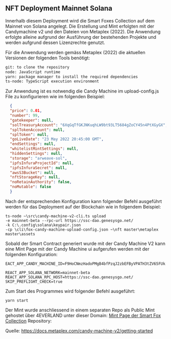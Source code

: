 ## NFT Deployment Mainnet Solana

Innerhalb diesem Deployment wird die Smart Foxes Collection auf dem Mainnet von Solana angelegt.
Die Erstellung und Mint erfolgten mit der Candymachine v2 und den Dateien von Metaplex (2022).
Die Anwendung erfolgte alleine aufgrund der Ausführung der bestehenden Projekte und werden aufgrund dessen Lizenzrechte genutzt.


Für die Anwendung werden gemäss Metaplex (2022) die aktuellen Versionen der folgenden Tools benötigt:

```bash
git: to clone the repository
node: JavaScript runtime
yarn: package manager to install the required dependencies
ts-node: TypeScript execution environment
```
Zur Anwendung ist es notwendig die Candy Machine im upload-config.js File zu konfigurieren wie im folgenden Beispiel:

```json
  {
  "price": 0.01,
  "number": 99,
  "gatekeeper": null,
  "solTreasuryAccount": "6XqGqTfGKJNKuqhLW9bt93LT5684gZoCY45n4PtXGyGX",
  "splTokenAccount": null,
  "splToken": null,
  "goLiveDate": "23 May 2022 20:45:00 GMT",
  "endSettings": null,
  "whitelistMintSettings": null,
  "hiddenSettings": null,
  "storage": "arweave-sol",
  "ipfsInfuraProjectId": null,
  "ipfsInfuraSecret": null,
  "awsS3Bucket": null,
  "nftStorageKey": null,
  "noRetainAuthority": false,
  "noMutable": false
  }
```

Nach der entsprechenden Konfiguration kann folgender Befehl ausgeführt werden für das Deployment auf der Blockchain wie in folgendem Beispiel:

```shell
ts-node ~\src\candy-machine-v2-cli.ts upload
-e mainnet-beta --rpc-url https://ssc-dao.genesysgo.net/
-k C:\.config\solana\keypair.json
-cp \cli\fox-candy-machine-upload-config.json ~\nft master\metaplex master\assets

```
Sobald der Smart Contract generiert wurde mit der Candy Machine V2 kann eine Mint Page mit der Candy Machine ui aufgerufen werden mit der folgenden Konfiguration:

```env
EACT_APP_CANDY_MACHINE_ID=F9HoCNmzHadoPMgB4bfPzqJ2zbEFByVPATH3tZV65FUk

REACT_APP_SOLANA_NETWORK=mainnet-beta
REACT_APP_SOLANA_RPC_HOST=https://ssc-dao.genesysgo.net/
SKIP_PREFLIGHT_CHECK=true

```
Zum Start des Programmes wird folgender Befehl ausgeführt:
```shell
yarn start
```

Der Mint wurde anschliessend in einem separaten Repo als Public Mint gehostet über 4EVERLAND unter dieser Domain: [Mint Page der Smart Fox Collection](https://mint-hosting-plpzdw7y-rfuchs94.4everland.app/)
Repository: 

Quelle: https://docs.metaplex.com/candy-machine-v2/getting-started
